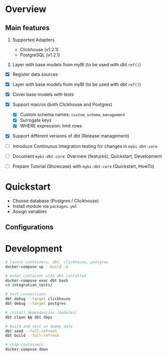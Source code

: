 # Overview

## Main features

1. Supported Adapters
    - Clickhouse (v1.2.1)
    - PostgreSQL (v1.2.1)

1. Layer with base models from myBI (to be used with dbt `ref()`)

- [x] Register data sources
- [x] Layer with base models from myBI (to be used with dbt `ref()`)
- [x] Cover base models with tests
- [x] Support macros (both Clickhouse and Postgres)
    - [x] Custom schema names: `custom_schema_management`
    - [x] Surrogate keys
    - [x] WHERE expression: limit rows

- [x] Support different versions of dbt (Release management)
- [ ] Introduce Continuous Integration testing for changes in `mybi-dbt-core`

- [ ] Document `mybi-dbt-core`: Overview (features), Quickstart, Development
- [ ] Prepare Tutorial (Showcase) with `mybi-dbt-core` (Quickstart, HowTo)

# Quickstart

* Choose database (Postgres / Clickhouse)
* Install module via `packages.yml`
* Assign variables

## Configurations

# Development

```bash
# launch containers: dbt, clickhouse, postgres
docker-compose up --build -d

# enter container with dbt installed
docker-compose exec dbt bash
cd integration_tests/

# test connections
dbt debug --target clickhouse
dbt debug --target postgres

# install dependencies (modules)
dbt clean && dbt deps

# build and test on dummy data
dbt seed --full-refresh
dbt build --full-refresh

# stop containers
docker-compose down
```

